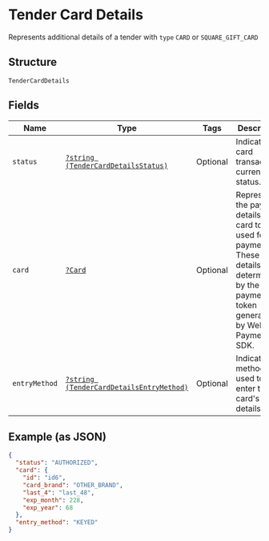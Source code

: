
# Tender Card Details

Represents additional details of a tender with `type` `CARD` or `SQUARE_GIFT_CARD`

## Structure

`TenderCardDetails`

## Fields

| Name | Type | Tags | Description | Getter | Setter |
|  --- | --- | --- | --- | --- | --- |
| `status` | [`?string (TenderCardDetailsStatus)`](/doc/models/tender-card-details-status.md) | Optional | Indicates the card transaction's current status. | getStatus(): ?string | setStatus(?string status): void |
| `card` | [`?Card`](/doc/models/card.md) | Optional | Represents the payment details of a card to be used for payments. These<br>details are determined by the payment token generated by Web Payments SDK. | getCard(): ?Card | setCard(?Card card): void |
| `entryMethod` | [`?string (TenderCardDetailsEntryMethod)`](/doc/models/tender-card-details-entry-method.md) | Optional | Indicates the method used to enter the card's details. | getEntryMethod(): ?string | setEntryMethod(?string entryMethod): void |

## Example (as JSON)

```json
{
  "status": "AUTHORIZED",
  "card": {
    "id": "id6",
    "card_brand": "OTHER_BRAND",
    "last_4": "last_48",
    "exp_month": 228,
    "exp_year": 68
  },
  "entry_method": "KEYED"
}
```


